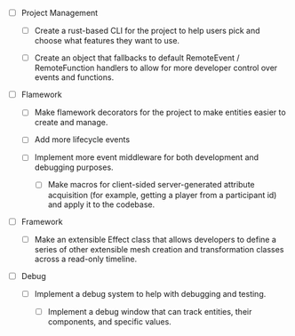 - [ ] Project Management

  - [ ] Create a rust-based CLI for the project to help
        users pick and choose what features they want to use.

  - [ ] Create an object that fallbacks to default
        RemoteEvent / RemoteFunction handlers to allow
        for more developer control over events and functions.

- [ ] Flamework

  - [ ] Make flamework decorators for the project to make
        entities easier to create and manage.

  - [ ] Add more lifecycle events

  - [ ] Implement more event middleware for both development
        and debugging purposes.

    - [ ] Make macros for client-sided server-generated attribute
          acquisition (for example, getting a player from a participant id)
          and apply it to the codebase.

- [ ] Framework

  - [ ] Make an extensible Effect class that allows developers to
        define a series of other extensible mesh creation and transformation
        classes across a read-only timeline.

- [ ] Debug

  - [ ] Implement a debug system to help with debugging
        and testing.

    - [ ] Implement a debug window that can track
          entities, their components, and specific values.
